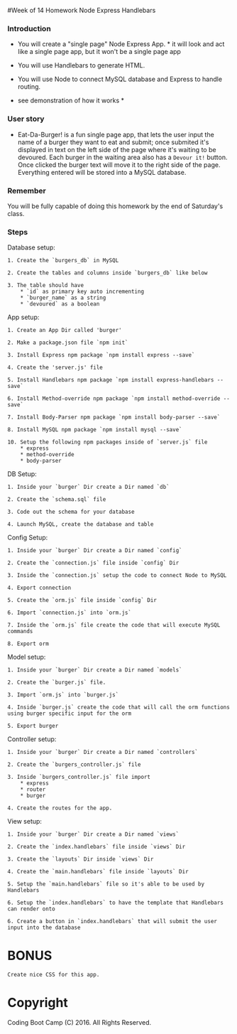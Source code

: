 #Week of 14 Homework Node Express Handlebars

### Introduction

* You will create a "single page" Node Express App.
			* it will look and act like a single page app, but it won't be a single page app

* You will use Handlebars to generate HTML.

* You will use Node to connect MySQL database and Express to handle routing.

* see demonstration of how it works * 

### User story

* Eat-Da-Burger! is a fun single page app, that lets the user input the name of a burger they want to eat and submit; once submited it's displayed in text on the left side of the page where it's waiting to be devoured. Each burger in the waiting area also has a `Devour it!` button. Once clicked the burger text will move it to the right side of the page. Everything entered will be stored into a MySQL database.

### Remember

You will be fully capable of doing this homework by the end of Saturday's class.

### Steps

Database setup:

	1. Create the `burgers_db` in MySQL

	2. Create the tables and columns inside `burgers_db` like below
	
	3. The table should have 
		* `id` as primary key auto incrementing
		* `burger_name` as a string
		* `devoured` as a boolean

App setup:

	1. Create an App Dir called 'burger'

	2. Make a package.json file `npm init`

	3. Install Express npm package `npm install express --save`

	4. Create the 'server.js' file

	5. Install Handlebars npm package `npm install express-handlebars --save`

	6. Install Method-override npm package `npm install method-override --save`

	7. Install Body-Parser npm package `npm install body-parser --save`

	8. Install MySQL npm package `npm install mysql --save`

	10. Setup the following npm packages inside of `server.js` file
		* express
		* method-override
		* body-parser

DB Setup:

	1. Inside your `burger` Dir create a Dir named `db`

	2. Create the `schema.sql` file

	3. Code out the schema for your database

	4. Launch MySQL, create the database and table

Config Setup:

	1. Inside your `burger` Dir create a Dir named `config`

	2. Create the `connection.js` file inside `config` Dir

	3. Inside the `connection.js` setup the code to connect Node to MySQL

	4. Export connection

	5. Create the `orm.js` file inside `config` Dir

	6. Import `connection.js` into `orm.js`

	7. Inside the `orm.js` file create the code that will execute MySQL commands

	8. Export orm

Model setup:

	1. Inside your `burger` Dir create a Dir named `models`

	2. Create the `burger.js` file.

	3. Import `orm.js` into `burger.js`

	4. Inside `burger.js` create the code that will call the orm functions using burger specific input for the orm

	5. Export burger

Controller setup:

	1. Inside your `burger` Dir create a Dir named `controllers`

	2. Create the `burgers_controller.js` file

	3. Inside `burgers_controller.js` file import
		* express
		* router
		* burger

	4. Create the routes for the app.

View setup:

	1. Inside your `burger` Dir create a Dir named `views`
	
	2. Create the `index.handlebars` file inside `views` Dir

	3. Create the `layouts` Dir inside `views` Dir

	4. Create the `main.handlebars` file inside `layouts` Dir
	
	5. Setup the `main.handlebars` file so it's able to be used by Handlebars

	6. Setup the `index.handlebars` to have the template that Handlebars can render onto

	6. Create a button in `index.handlebars` that will submit the user input into the database


# BONUS

	Create nice CSS for this app.

# Copyright
Coding Boot Camp (C) 2016. All Rights Reserved.